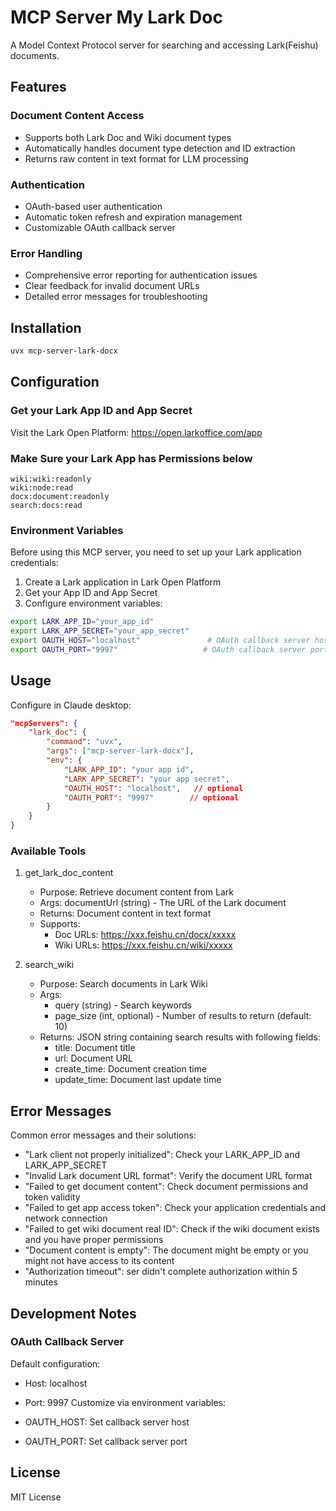 # MCP Server My Lark Doc

A Model Context Protocol server for searching and accessing Lark(Feishu) documents.

## Features

### Document Content Access
- Supports both Lark Doc and Wiki document types
- Automatically handles document type detection and ID extraction
- Returns raw content in text format for LLM processing

### Authentication
- OAuth-based user authentication
- Automatic token refresh and expiration management
- Customizable OAuth callback server

### Error Handling
- Comprehensive error reporting for authentication issues
- Clear feedback for invalid document URLs
- Detailed error messages for troubleshooting

## Installation

```bash
uvx mcp-server-lark-docx
```

## Configuration

### Get your Lark App ID and App Secret

Visit the Lark Open Platform: https://open.larkoffice.com/app

### Make Sure your Lark App has Permissions below
```
wiki:wiki:readonly
wiki:node:read
docx:document:readonly
search:docs:read
```

### Environment Variables

Before using this MCP server, you need to set up your Lark application credentials:

1. Create a Lark application in Lark Open Platform
2. Get your App ID and App Secret
3. Configure environment variables:

```bash
export LARK_APP_ID="your_app_id"
export LARK_APP_SECRET="your_app_secret"
export OAUTH_HOST="localhost"               # OAuth callback server host (default: localhost)
export OAUTH_PORT="9997"                   # OAuth callback server port (default: 9997)
 ```

## Usage

Configure in Claude desktop:

```json
"mcpServers": {
    "lark_doc": {
        "command": "uvx",
        "args": ["mcp-server-lark-docx"],
        "env": {
            "LARK_APP_ID": "your app id",
            "LARK_APP_SECRET": "your app secret",
            "OAUTH_HOST": "localhost",   // optional   
            "OAUTH_PORT": "9997"        // optional  
        }
    }
}
```

### Available Tools

1. get_lark_doc_content
   - Purpose: Retrieve document content from Lark
   - Args: documentUrl (string) - The URL of the Lark document
   - Returns: Document content in text format
   - Supports:
     - Doc URLs: https://xxx.feishu.cn/docx/xxxxx
     - Wiki URLs: https://xxx.feishu.cn/wiki/xxxxx

2. search_wiki
   - Purpose: Search documents in Lark Wiki
   - Args: 
     - query (string) - Search keywords
     - page_size (int, optional) - Number of results to return (default: 10)
   - Returns: JSON string containing search results with following fields:
     - title: Document title
     - url: Document URL
     - create_time: Document creation time
     - update_time: Document last update time

## Error Messages

Common error messages and their solutions:

- "Lark client not properly initialized": Check your LARK_APP_ID and LARK_APP_SECRET
- "Invalid Lark document URL format": Verify the document URL format
- "Failed to get document content": Check document permissions and token validity
- "Failed to get app access token": Check your application credentials and network connection
- "Failed to get wiki document real ID": Check if the wiki document exists and you have proper permissions
- "Document content is empty": The document might be empty or you might not have access to its content
- "Authorization timeout": ser didn't complete authorization within 5 minutes

## Development Notes

### OAuth Callback Server

Default configuration:

- Host: localhost
- Port: 9997
Customize via environment variables:

- OAUTH_HOST: Set callback server host
- OAUTH_PORT: Set callback server port

## License

MIT License
